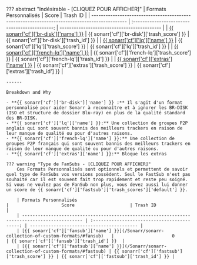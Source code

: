 ??? abstract "Indésirable - [CLIQUEZ POUR AFFICHER]"
    | Formats Personnalisés                                                                         |                     Score                      | Trash ID                                    |
    | --------------------------------------------------------------------------------------------- | :--------------------------------------------: | ------------------------------------------- |
    | [{{ sonarr['cf']['br-disk']['name'] }}](/Sonarr/sonarr-collection-of-custom-formats/#br-disk) |  {{ sonarr['cf']['br-disk']['trash_score'] }}  | {{ sonarr['cf']['br-disk']['trash_id'] }}   |
    | [{{ sonarr['cf']['lq']['name'] }}](/Sonarr/sonarr-collection-of-custom-formats/#lq)           |    {{ sonarr['cf']['lq']['trash_score'] }}     | {{ sonarr['cf']['lq']['trash_id'] }}        |
    | [{{ sonarr['cf']['french-lq']['name'] }}](/Sonarr/sonarr-collection-of-custom-formats/#fr-lq) | {{ sonarr['cf']['french-lq']['trash_score'] }} | {{ sonarr['cf']['french-lq']['trash_id'] }} |
    | [{{ sonarr['cf']['extras']['name'] }}](/Sonarr/sonarr-collection-of-custom-formats/#extras)   |  {{ sonarr['cf']['extras']['trash_score'] }}   | {{ sonarr['cf']['extras']['trash_id'] }}    |

    ------

    Breakdown and Why

    - **{{ sonarr['cf']['br-disk']['name'] }} :** Il s'agit d'un format personnalisé pour aider Sonarr à reconnaître et à ignorer les BR-DISK (ISO et structure de dossier Blu-ray) en plus de la qualité standard des BR-DISK.
    - **{{ sonarr['cf']['lq']['name'] }}:** Une collection de groupes P2P anglais qui sont souvent bannis des meilleurs trackers en raison de leur manque de qualité ou pour d'autres raisons.
    - **{{ sonarr['cf']['french-lq']['name'] }}:** Une collection de groupes P2P français qui sont souvent bannis des meilleurs trackers en raison de leur manque de qualité ou pour d'autres raisons.
    - **{{ sonarr['cf']['extras']['name'] }}:** Bloque les extras

    ??? warning "Type de FanSubs - [CLIQUEZ POUR AFFICHER]"
        Ces Formats Personnalisés sont optionnels et permettent de savoir quel type de FanSubs vos versions possèdent. Seul le FastSub n'est pas souhaité car il est souvent fait trop rapidement et reste peu soigné. Si vous ne voulez pas de FanSub non plus, vous devez aussi lui donner un score de {{ sonarr['cf']['fastsub']['trash_scores']['default'] }}.

        | Formats Personnalisés                                                                         |                    Score                     | Trash ID                                  |
        | --------------------------------------------------------------------------------------------- | :------------------------------------------: | ----------------------------------------- |
        | [{{ sonarr['cf']['fansub']['name'] }}](/Sonarr/sonarr-collection-of-custom-formats/#fansub)   |                      0                       | {{ sonarr['cf']['fansub']['trash_id'] }}  |
        | [{{ sonarr['cf']['fastsub']['name'] }}](/Sonarr/sonarr-collection-of-custom-formats/#fastsub) | {{ sonarr['cf']['fastsub']['trash_score'] }} | {{ sonarr['cf']['fastsub']['trash_id'] }} |
